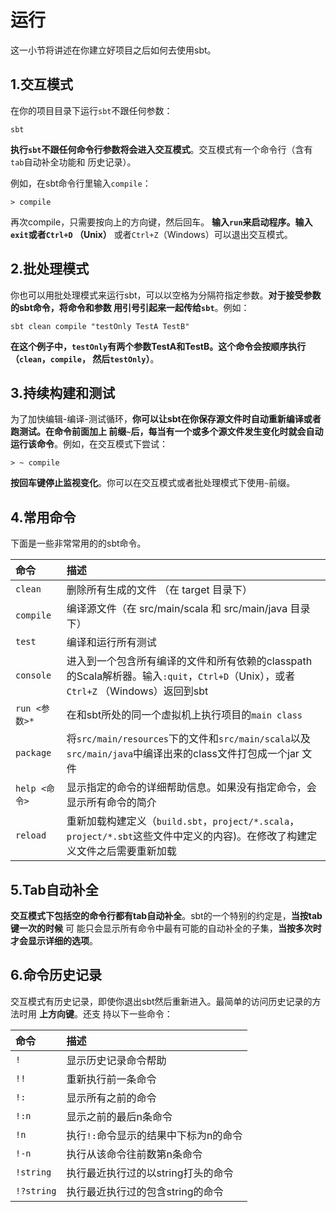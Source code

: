 运行
================================================================================
这一小节将讲述在你建立好项目之后如何去使用sbt。

## 1.交互模式
在你的项目目录下运行`sbt`不跟任何参数：
```shell
sbt
```
**执行`sbt`不跟任何命令行参数将会进入交互模式**。交互模式有一个命令行（含有`tab`自动补全功能和
历史记录）。

例如，在sbt命令行里输入`compile`：
```shell
> compile
```
再次compile，只需要按向上的方向键，然后回车。 **输入`run`来启动程序。输入`exit`或者`Ctrl+D` 
（Unix）** 或者`Ctrl+Z`（Windows）可以退出交互模式。

## 2.批处理模式
你也可以用批处理模式来运行sbt，可以以空格为分隔符指定参数。**对于接受参数的sbt命令，将命令和参数
用引号引起来一起传给`sbt`**。例如：
```shell
sbt clean compile "testOnly TestA TestB"
```
**在这个例子中，`testOnly`有两个参数TestA和TestB。这个命令会按顺序执行（`clean`，`compile`，
然后`testOnly`）**。

## 3.持续构建和测试
为了加快编辑-编译-测试循环，**你可以让sbt在你保存源文件时自动重新编译或者跑测试。在命令前面加上
前缀`~`后，每当有一个或多个源文件发生变化时就会自动运行该命令**。例如，在交互模式下尝试：
```shell
> ~ compile
```
**按回车键停止监视变化**。你可以在交互模式或者批处理模式下使用`~`前缀。

## 4.常用命令
下面是一些非常常用的的sbt命令。

| 命令 | 描述 |
|:---- |:---- |
| `clean` | 删除所有生成的文件 （在 target 目录下） |
| `compile` | 编译源文件（在 src/main/scala 和 src/main/java 目录下） |
| `test` | 编译和运行所有测试 |
| `console` | 进入到一个包含所有编译的文件和所有依赖的classpath的Scala解析器。输入`:quit`，`Ctrl+D`（Unix），或者`Ctrl+Z` （Windows）返回到sbt |
| `run <参数>*` | 在和sbt所处的同一个虚拟机上执行项目的`main class` |
| `package` | 将`src/main/resources`下的文件和`src/main/scala`以及`src/main/java`中编译出来的class文件打包成一个jar 文件 |
| `help <命令>` | 显示指定的命令的详细帮助信息。如果没有指定命令，会显示所有命令的简介 |
| `reload` | 重新加载构建定义（`build.sbt`，`project/*.scala`，`project/*.sbt`这些文件中定义的内容)。在修改了构建定义文件之后需要重新加载 | 

## 5.Tab自动补全
**交互模式下包括空的命令行都有tab自动补全**。sbt的一个特别的约定是，**当按tab键一次的时候** 可
能只会显示所有命令中最有可能的自动补全的子集，**当按多次时才会显示详细的选项**。

## 6.命令历史记录
交互模式有历史记录，即使你退出sbt然后重新进入。最简单的访问历史记录的方法时用 **上方向键**。还支
持以下一些命令：

| 命令 | 描述 |
|:---- |:-----|
| `!` | 显示历史记录命令帮助 |
| `!!` | 重新执行前一条命令 |
| `!:` | 显示所有之前的命令 |
| `!:n` | 显示之前的最后n条命令 |
| `!n` | 执行`!:`命令显示的结果中下标为n的命令 |
| `!-n` | 执行从该命令往前数第n条命令 | 
| `!string` | 执行最近执行过的以string打头的命令 |
| `!?string` | 执行最近执行过的包含string的命令 |